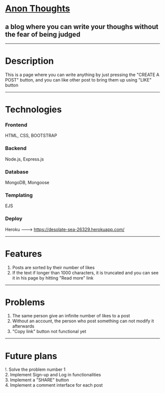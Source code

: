 # [Anon Thoughts](https://desolate-sea-26329.herokuapp.com/) 

## a blog where you can write your thoughs without the fear of being judged

---

# Description

This is a page where you can write anything by just pressing the "CREATE A POST" button, and you can like other post to bring them up using "LIKE" button

---
# Technologies
### Frontend
HTML, CSS, BOOTSTRAP
### Backend
Node.js, Express.js
### Database
MongoDB, Mongoose
### Templating
EJS
### Deploy
Heroku ---> https://desolate-sea-26329.herokuapp.com/

---
# Features
1. Posts are sorted by their number of likes
2. If the text if longer than 1000 characters, it is truncated and you can see it in his page by hitting "Read more" link
---
# Problems

1. The same person give an infinite number of likes to a post
2. Without an account, the person who post something can not modify it afterwards
2. "Copy link" button not functional yet
---
# Future plans
!. Solve the problem number 1 <br>
2. Implement Sign-up and Log in functionalities <br>
3. Implement a "SHARE" button <br>
4. Implement a comment interface for each post <br>
